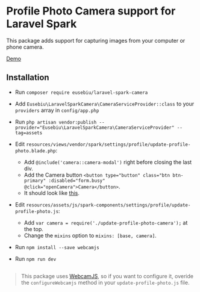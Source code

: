 # Profile Photo Camera support for Laravel Spark

This package adds support for capturing images from your computer or phone camera.

[Demo](https://cretu-eusebiu.wistia.com/medias/j4bh66b2ey)

## Installation

- Run `composer require eusebiu/laravel-spark-camera`

- Add `Eusebiu\LaravelSparkCamera\CameraServiceProvider::class` to your `providers` array in `config/app.php`

- Run `php artisan vendor:publish --provider="Eusebiu\LaravelSparkCamera\CameraServiceProvider" --tag=assets`

- Edit `resources/views/vendor/spark/settings/profile/update-profile-photo.blade.php`:
    - Add `@include('camera::camera-modal')` right before closing the last div.
    - Add the Camera button `<button type="button" class="btn btn-primary" :disabled="form.busy" @click="openCamera">Camera</button>`.
    - It should look like [this](http://i.imgur.com/SBZR9Jv.png).

- Edit `resources/assets/js/spark-components/settings/profile/update-profile-photo.js`:
    - Add `var camera = require('./update-profile-photo-camera');` at the top.
    - Change the `mixins` option to `mixins: [base, camera]`.

- Run `npm install --save webcamjs`

- Run `npm run dev`


## 
> This package uses [WebcamJS](https://github.com/jhuckaby/webcamjs), so if you want to configure it, overide the `configureWebcamjs` method in your `update-profile-photo.js` file.

